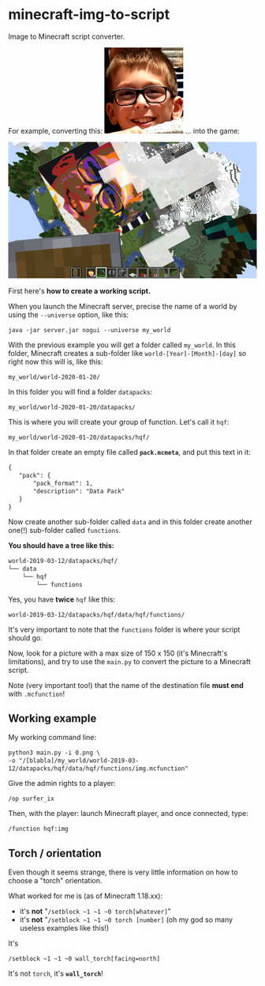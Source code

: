 # minecraft-img-to-script
Image to Minecraft script converter.

For example, converting this:
![Minecraft image converter](0.png)
...
into the game:

![Minecraft image converter](screenshot-2020-01-22_01.02.01.jpg)

First here's **how to create a working script.**

When you launch the Minecraft server, precise the name of a world 
by using the `--universe` option, like this:

```
java -jar server.jar nogui --universe my_world
```

With the previous example you will get a folder called `my_world`.
In this folder, Minecraft creates a sub-folder like 
`world-[Year]-[Month]-[day]` so right now this will is, like this:

```
my_world/world-2020-01-20/
```

In this folder you will find a folder `datapacks`: 

```
my_world/world-2020-01-20/datapacks/
```

This is where you will create your group of function. Let's call it `hqf`:

```
my_world/world-2020-01-20/datapacks/hqf/
```

In that folder create an empty file called **`pack.mcmeta`**, and put
this text in it:

```
{
   "pack": {
       "pack_format": 1,
       "description": "Data Pack"
   }
}
```
Now create another sub-folder called `data` and in this folder
create another one(!) sub-folder called `functions`.

**You should have a tree like this:**

```
world-2019-03-12/datapacks/hqf/
└── data
    └── hqf
        └── functions
```

Yes, you have **twice** `hqf` like this:

```
world-2019-03-12/datapacks/hqf/data/hqf/functions/
```

It's very important to note that the `functions` folder is where your
script should go.

Now, look for a picture with a max size of 150 x 150
(it's Minecraft's limitations), and try to use
the `main.py` to convert the picture to a Minecraft script.

Note (very important too!) that the name of the destination file **must
end** with `.mcfunction`!


## Working example

My working command line:

```
python3 main.py -i 0.png \
-o "/[blabla]/my_world/world-2019-03-12/datapacks/hqf/data/hqf/functions/img.mcfunction"
```

Give the admin rights to a player:

```
/op surfer_ix
```

Then, with the player: launch Minecraft player,
and once connected, type:

```
/function hqf:img
```


## Torch / orientation

Even though it seems strange, there is very little information on how to
choose a "torch" orientation.

What worked for me is (as of Minecraft 1.18.xx):

- it's **not** "`/setblock ~1 ~1 ~0 torch[whatever]`"
- it's **not** "`/setblock ~1 ~1 ~0 torch [number]` 
  (oh my god so many useless examples like this!)

It's
```
/setblock ~1 ~1 ~0 wall_torch[facing=north]
```

It's not `torch`, it's **`wall_torch`**!
